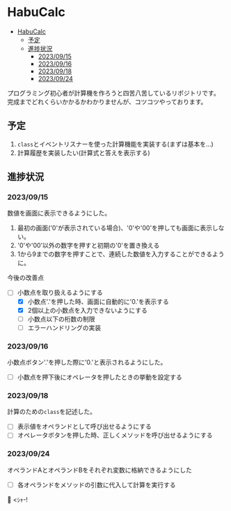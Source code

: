 # HabuCalc
- [HabuCalc](#habucalc)
  - [予定](#予定)
  - [進捗状況](#進捗状況)
    - [2023/09/15](#20230915)
    - [2023/09/16](#20230916)
    - [2023/09/18](#20230918)
    - [2023/09/24](#20230924)

プログラミング初心者が計算機を作ろうと四苦八苦しているリポジトリです。<br>
完成までどれくらいかかるかわかりませんが、コツコツやっております。<br>

## 予定
1. `class`とイベントリスナーを使った計算機能を実装する(まずは基本を...)
2. 計算履歴を実装したい(計算式と答えを表示する)

## 進捗状況
### 2023/09/15
数値を画面に表示できるようにした。
1. 最初の画面('0'が表示されている場合)、'0'や'00'を押しても画面に表示しない。
2. '0'や'00'以外の数字を押すと初期の'0'を置き換える
3. 1から9までの数字を押すことで、連続した数値を入力することができるように。

今後の改善点
- [ ] 小数点を取り扱えるようにする
  - [x] 小数点'.'を押した時、画面に自動的に'0.'を表示する
  - [x] 2個以上の小数点を入力できないようにする
  - [ ] 小数点以下の桁数の制限
  - [ ] エラーハンドリングの実装

### 2023/09/16
小数点ボタン'.'を押した際に'0.'と表示されるようにした。
- [ ] 小数点を押下後にオペレータを押したときの挙動を設定する

### 2023/09/18
計算のための`class`を記述した。
- [ ] 表示値をオペランドとして呼び出せるようにする
- [ ] オペレータボタンを押した時、正しくメソッドを呼び出せるようにする

### 2023/09/24
オペランドAとオペランドBをそれぞれ変数に格納できるようにした
- [ ] 各オペランドをメソッドの引数に代入して計算を実行する

🐍 <ｼｬ-!
